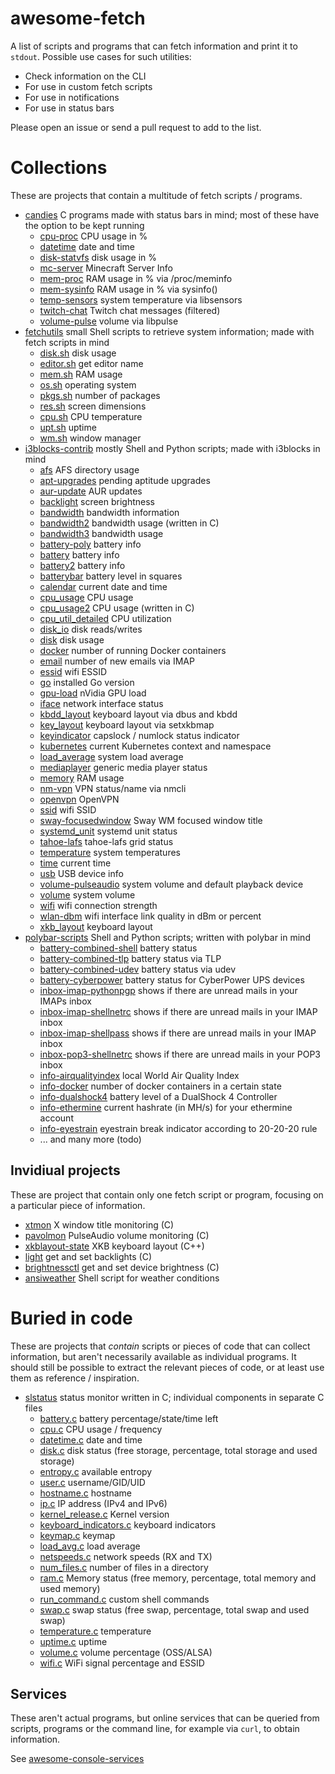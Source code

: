 # awesome-fetch

A list of scripts and programs that can fetch information and print it to `stdout`. Possible use cases for such utilities:

- Check information on the CLI
- For use in custom fetch scripts
- For use in notifications
- For use in status bars

Please open an issue or send a pull request to add to the list.

# Collections

These are projects that contain a multitude of fetch scripts / programs.

- [candies](https://github.com/domsson/candies) C programs made with status bars in mind; most of these have the option to be kept running
  - [cpu-proc](https://github.com/domsson/candies/tree/master/cpu-proc) CPU usage in %
  - [datetime](https://github.com/domsson/candies/tree/master/datetime) date and time
  - [disk-statvfs](https://github.com/domsson/candies/tree/master/disk-statvfs) disk usage in %
  - [mc-server](https://github.com/domsson/candies/tree/master/mc-server) Minecraft Server Info
  - [mem-proc](https://github.com/domsson/candies/tree/master/mem-proc) RAM usage in % via /proc/meminfo
  - [mem-sysinfo](https://github.com/domsson/candies/tree/master/mem-sysinfo) RAM usage in % via sysinfo()
  - [temp-sensors](https://github.com/domsson/candies/tree/master/temp-sensors) system temperature via libsensors
  - [twitch-chat](https://github.com/domsson/candies/tree/master/twitch-chat) Twitch chat messages (filtered)
  - [volume-pulse](https://github.com/domsson/candies/tree/master/volume-pulse) volume via libpulse
- [fetchutils](https://github.com/lptstr/fetchutils) small Shell scripts to retrieve system information; made with fetch scripts in mind
  - [disk.sh](https://github.com/lptstr/fetchutils/blob/master/src/disk.sh) disk usage
  - [editor.sh](https://github.com/lptstr/fetchutils/blob/master/src/editor.sh) get editor name
  - [mem.sh](https://github.com/lptstr/fetchutils/blob/master/src/mem.sh) RAM usage
  - [os.sh](https://github.com/lptstr/fetchutils/blob/master/src/os.sh) operating system
  - [pkgs.sh](https://github.com/lptstr/fetchutils/blob/master/src/pkgs.sh) number of packages
  - [res.sh](https://github.com/lptstr/fetchutils/blob/master/src/res.sh) screen dimensions
  - [cpu.sh](https://github.com/lptstr/fetchutils/blob/master/src/temp.sh) CPU temperature
  - [upt.sh](https://github.com/lptstr/fetchutils/blob/master/src/upt.sh) uptime
  - [wm.sh](https://github.com/lptstr/fetchutils/blob/master/src/wm.sh) window manager
- [i3blocks-contrib](https://github.com/vivien/i3blocks-contrib) mostly Shell and Python scripts; made with i3blocks in mind
  - [afs](https://github.com/vivien/i3blocks-contrib/tree/master/afs) AFS directory usage
  - [apt-upgrades](https://github.com/vivien/i3blocks-contrib/tree/master/apt-upgrades) pending aptitude upgrades
  - [aur-update](https://github.com/vivien/i3blocks-contrib/tree/master/arch-update) AUR updates
  - [backlight](https://github.com/vivien/i3blocks-contrib/tree/master/backlight) screen brightness
  - [bandwidth](https://github.com/vivien/i3blocks-contrib/tree/master/bandwidth) bandwidth information
  - [bandwidth2](https://github.com/vivien/i3blocks-contrib/tree/master/bandwidth2) bandwidth usage (written in C)
  - [bandwidth3](https://github.com/vivien/i3blocks-contrib/tree/master/bandwidth3) bandwidth usage
  - [battery-poly](https://github.com/vivien/i3blocks-contrib/tree/master/battery-poly) battery info
  - [battery](https://github.com/vivien/i3blocks-contrib/tree/master/battery) battery info
  - [battery2](https://github.com/vivien/i3blocks-contrib/tree/master/battery2) battery info
  - [batterybar](https://github.com/vivien/i3blocks-contrib/tree/master/batterybar) battery level in squares
  - [calendar](https://github.com/vivien/i3blocks-contrib/tree/master/calendar) current date and time
  - [cpu\_usage](https://github.com/vivien/i3blocks-contrib/tree/master/cpu_usage) CPU usage
  - [cpu\_usage2](https://github.com/vivien/i3blocks-contrib/tree/master/cpu_usage2) CPU usage (written in C)
  - [cpu\_util\_detailed](https://github.com/vivien/i3blocks-contrib/tree/master/cpu_util_detailed) CPU utilization
  - [disk\_io](https://github.com/vivien/i3blocks-contrib/tree/master/disk-io) disk reads/writes
  - [disk](https://github.com/vivien/i3blocks-contrib/tree/master/disk) disk usage
  - [docker](https://github.com/vivien/i3blocks-contrib/tree/master/docker) number of running Docker containers
  - [email](https://github.com/vivien/i3blocks-contrib/tree/master/email) number of new emails via IMAP
  - [essid](https://github.com/vivien/i3blocks-contrib/tree/master/essid) wifi ESSID
  - [go](https://github.com/vivien/i3blocks-contrib/tree/master/go) installed Go version
  - [gpu-load](https://github.com/vivien/i3blocks-contrib/tree/master/gpu-load) nVidia GPU load
  - [iface](https://github.com/vivien/i3blocks-contrib/tree/master/iface) network interface status
  - [kbdd\_layout](https://github.com/vivien/i3blocks-contrib/tree/master/kbdd_layout) keyboard layout via dbus and kbdd
  - [key\_layout](https://github.com/vivien/i3blocks-contrib/tree/master/key_layout) keyboard layout via setxkbmap
  - [keyindicator](https://github.com/vivien/i3blocks-contrib/tree/master/keyindicator) capslock / numlock status indicator
  - [kubernetes](https://github.com/vivien/i3blocks-contrib/tree/master/kubernetes) current Kubernetes context and namespace
  - [load\_average](https://github.com/vivien/i3blocks-contrib/tree/master/load_average) system load average
  - [mediaplayer](https://github.com/vivien/i3blocks-contrib/tree/master/mediaplayer) generic media player status
  - [memory](https://github.com/vivien/i3blocks-contrib/tree/master/memory) RAM usage
  - [nm-vpn](https://github.com/vivien/i3blocks-contrib/tree/master/nm-vpn) VPN status/name via nmcli
  - [openvpn](https://github.com/vivien/i3blocks-contrib/tree/master/openvpn) OpenVPN
  - [ssid](https://github.com/vivien/i3blocks-contrib/tree/master/ssid) wifi SSID
  - [sway-focusedwindow](https://github.com/vivien/i3blocks-contrib/tree/master/sway-focusedwindow) Sway WM focused window title
  - [systemd\_unit](https://github.com/vivien/i3blocks-contrib/tree/master/systemd_unit) systemd unit status
  - [tahoe-lafs](https://github.com/vivien/i3blocks-contrib/tree/master/tahoe-lafs) tahoe-lafs grid status
  - [temperature](https://github.com/vivien/i3blocks-contrib/tree/master/temperature) system temperatures
  - [time](https://github.com/vivien/i3blocks-contrib/tree/master/time) current time
  - [usb](https://github.com/vivien/i3blocks-contrib/tree/master/usb) USB device info
  - [volume-pulseaudio](https://github.com/vivien/i3blocks-contrib/tree/master/volume-pulseaudio) system volume and default playback device
  - [volume](https://github.com/vivien/i3blocks-contrib/tree/master/volume) system volume
  - [wifi](https://github.com/vivien/i3blocks-contrib/tree/master/wifi) wifi connection strength
  - [wlan-dbm](https://github.com/vivien/i3blocks-contrib/tree/master/wlan-dbm) wifi interface link quality in dBm or percent
  - [xkb\_layout](https://github.com/vivien/i3blocks-contrib/tree/master/xkb_layout) keyboard layout
- [polybar-scripts](https://github.com/polybar/polybar-scripts) Shell and Python scripts; written with polybar in mind
  - [battery-combined-shell](https://github.com/polybar/polybar-scripts/tree/master/polybar-scripts/battery-combined-shell) battery status
  - [battery-combined-tlp](https://github.com/polybar/polybar-scripts/tree/master/polybar-scripts/battery-combined-tlp) battery status via TLP
  - [battery-combined-udev](https://github.com/polybar/polybar-scripts/tree/master/polybar-scripts/battery-combined-udev) battery status via udev
  - [battery-cyberpower](https://github.com/polybar/polybar-scripts/tree/master/polybar-scripts/battery-cyberpower) battery status for CyberPower UPS devices
  - [inbox-imap-pythonpgp](https://github.com/polybar/polybar-scripts/tree/master/polybar-scripts/inbox-imap-pythongpg) shows if there are unread mails in your IMAPs inbox
  - [inbox-imap-shellnetrc](https://github.com/polybar/polybar-scripts/tree/master/polybar-scripts/inbox-imap-shellnetrc) shows if there are unread mails in your IMAP inbox
  - [inbox-imap-shellpass](https://github.com/polybar/polybar-scripts/tree/master/polybar-scripts/inbox-imap-shellpass) shows if there are unread mails in your IMAP inbox
  - [inbox-pop3-shellnetrc](https://github.com/polybar/polybar-scripts/tree/master/polybar-scripts/inbox-pop3-shellnetrc) shows if there are unread mails in your POP3 inbox
  - [info-airqualityindex](https://github.com/polybar/polybar-scripts/tree/master/polybar-scripts/info-airqualityindex) local World Air Quality Index
  - [info-docker](https://github.com/polybar/polybar-scripts/tree/master/polybar-scripts/info-docker) number of docker containers in a certain state
  - [info-dualshock4](https://github.com/polybar/polybar-scripts/tree/master/polybar-scripts/info-dualshock4) battery level of a DualShock 4 Controller
  - [info-ethermine](https://github.com/polybar/polybar-scripts/tree/master/polybar-scripts/info-ethermine) current hashrate (in MH/s) for your ethermine account
  - [info-eyestrain](https://github.com/polybar/polybar-scripts/tree/master/polybar-scripts/info-eyestrain) eyestrain break indicator according to 20-20-20 rule
  - ... and many more (todo)

## Invidiual projects

These are project that contain only one fetch script or program, focusing on a particular piece of information.

- [xtmon](https://github.com/vimist/xtmon) X window title monitoring (C)
- [pavolmon](https://github.com/everard/pavolmon) PulseAudio volume monitoring (C)
- [xkblayout-state](https://github.com/nonpop/xkblayout-state) XKB keyboard layout (C++)
- [light](https://github.com/haikarainen/light) get and set backlights (C)
- [brightnessctl](https://github.com/Hummer12007/brightnessctl) get and set device brightness (C)
- [ansiweather](https://github.com/fcambus/ansiweather) Shell script for weather conditions

# Buried in code

These are projects that _contain_ scripts or pieces of code that can collect information, but aren't necessarily available as individual programs. It should still be possible to extract the relevant pieces of code, or at least use them as reference / inspiration.

- [slstatus](https://github.com/drkhsh/slstatus) status monitor written in C; individual components in separate C files
  - [battery.c](https://github.com/drkhsh/slstatus/blob/master/components/battery.c) battery percentage/state/time left
  - [cpu.c](https://github.com/drkhsh/slstatus/blob/master/components/cpu.c) CPU usage / frequency
  - [datetime.c](https://github.com/drkhsh/slstatus/blob/master/components/datetime.c) date and time
  - [disk.c](https://github.com/drkhsh/slstatus/blob/master/components/disk.c) disk status (free storage, percentage, total storage and used storage)
  - [entropy.c](https://github.com/drkhsh/slstatus/blob/master/components/entropy.c) available entropy
  - [user.c](https://github.com/drkhsh/slstatus/blob/master/components/user.c) username/GID/UID
  - [hostname.c](https://github.com/drkhsh/slstatus/blob/master/components/hostname.c) hostname
  - [ip.c](https://github.com/drkhsh/slstatus/blob/master/components/ip.c) IP address (IPv4 and IPv6)
  - [kernel\_release.c](https://github.com/drkhsh/slstatus/blob/master/components/kernel_release.c) Kernel version
  - [keyboard\_indicators.c](https://github.com/drkhsh/slstatus/blob/master/components/keyboard_indicators.c) keyboard indicators
  - [keymap.c](https://github.com/drkhsh/slstatus/blob/master/components/keymap.c) keymap
  - [load\_avg.c](https://github.com/drkhsh/slstatus/blob/master/components/load_avg.c) load average
  - [netspeeds.c](https://github.com/drkhsh/slstatus/blob/master/components/netspeeds.c) network speeds (RX and TX)
  - [num\_files.c](https://github.com/drkhsh/slstatus/blob/master/components/num_files.c) number of files in a directory
  - [ram.c](https://github.com/drkhsh/slstatus/blob/master/components/ram.c) Memory status (free memory, percentage, total memory and used memory)
  - [run\_command.c](https://github.com/drkhsh/slstatus/blob/master/components/run_command.c) custom shell commands
  - [swap.c](https://github.com/drkhsh/slstatus/blob/master/components/swap.c) swap status (free swap, percentage, total swap and used swap)
  - [temperature.c](https://github.com/drkhsh/slstatus/blob/master/components/temperature.c) temperature
  - [uptime.c](https://github.com/drkhsh/slstatus/blob/master/components/uptime.c) uptime
  - [volume.c](https://github.com/drkhsh/slstatus/blob/master/components/volume.c) volume percentage (OSS/ALSA)
  - [wifi.c](https://github.com/drkhsh/slstatus/blob/master/components/wifi.c) WiFi signal percentage and ESSID

## Services

These aren't actual programs, but online services that can be queried from scripts, programs or the command line, for example via `curl`, to obtain information.

See [awesome-console-services](https://github.com/chubin/awesome-console-services)
